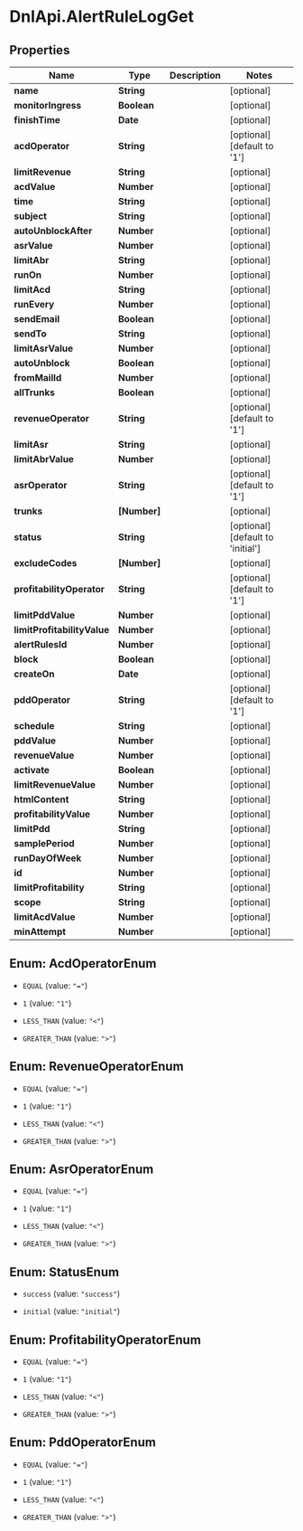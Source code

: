 # DnlApi.AlertRuleLogGet

## Properties
Name | Type | Description | Notes
------------ | ------------- | ------------- | -------------
**name** | **String** |  | [optional] 
**monitorIngress** | **Boolean** |  | [optional] 
**finishTime** | **Date** |  | [optional] 
**acdOperator** | **String** |  | [optional] [default to &#39;1&#39;]
**limitRevenue** | **String** |  | [optional] 
**acdValue** | **Number** |  | [optional] 
**time** | **String** |  | [optional] 
**subject** | **String** |  | [optional] 
**autoUnblockAfter** | **Number** |  | [optional] 
**asrValue** | **Number** |  | [optional] 
**limitAbr** | **String** |  | [optional] 
**runOn** | **Number** |  | [optional] 
**limitAcd** | **String** |  | [optional] 
**runEvery** | **Number** |  | [optional] 
**sendEmail** | **Boolean** |  | [optional] 
**sendTo** | **String** |  | [optional] 
**limitAsrValue** | **Number** |  | [optional] 
**autoUnblock** | **Boolean** |  | [optional] 
**fromMailId** | **Number** |  | [optional] 
**allTrunks** | **Boolean** |  | [optional] 
**revenueOperator** | **String** |  | [optional] [default to &#39;1&#39;]
**limitAsr** | **String** |  | [optional] 
**limitAbrValue** | **Number** |  | [optional] 
**asrOperator** | **String** |  | [optional] [default to &#39;1&#39;]
**trunks** | **[Number]** |  | [optional] 
**status** | **String** |  | [optional] [default to &#39;initial&#39;]
**excludeCodes** | **[Number]** |  | [optional] 
**profitabilityOperator** | **String** |  | [optional] [default to &#39;1&#39;]
**limitPddValue** | **Number** |  | [optional] 
**limitProfitabilityValue** | **Number** |  | [optional] 
**alertRulesId** | **Number** |  | [optional] 
**block** | **Boolean** |  | [optional] 
**createOn** | **Date** |  | [optional] 
**pddOperator** | **String** |  | [optional] [default to &#39;1&#39;]
**schedule** | **String** |  | [optional] 
**pddValue** | **Number** |  | [optional] 
**revenueValue** | **Number** |  | [optional] 
**activate** | **Boolean** |  | [optional] 
**limitRevenueValue** | **Number** |  | [optional] 
**htmlContent** | **String** |  | [optional] 
**profitabilityValue** | **Number** |  | [optional] 
**limitPdd** | **String** |  | [optional] 
**samplePeriod** | **Number** |  | [optional] 
**runDayOfWeek** | **Number** |  | [optional] 
**id** | **Number** |  | [optional] 
**limitProfitability** | **String** |  | [optional] 
**scope** | **String** |  | [optional] 
**limitAcdValue** | **Number** |  | [optional] 
**minAttempt** | **Number** |  | [optional] 


<a name="AcdOperatorEnum"></a>
## Enum: AcdOperatorEnum


* `EQUAL` (value: `"="`)

* `1` (value: `"1"`)

* `LESS_THAN` (value: `"<"`)

* `GREATER_THAN` (value: `">"`)




<a name="RevenueOperatorEnum"></a>
## Enum: RevenueOperatorEnum


* `EQUAL` (value: `"="`)

* `1` (value: `"1"`)

* `LESS_THAN` (value: `"<"`)

* `GREATER_THAN` (value: `">"`)




<a name="AsrOperatorEnum"></a>
## Enum: AsrOperatorEnum


* `EQUAL` (value: `"="`)

* `1` (value: `"1"`)

* `LESS_THAN` (value: `"<"`)

* `GREATER_THAN` (value: `">"`)




<a name="StatusEnum"></a>
## Enum: StatusEnum


* `success` (value: `"success"`)

* `initial` (value: `"initial"`)




<a name="ProfitabilityOperatorEnum"></a>
## Enum: ProfitabilityOperatorEnum


* `EQUAL` (value: `"="`)

* `1` (value: `"1"`)

* `LESS_THAN` (value: `"<"`)

* `GREATER_THAN` (value: `">"`)




<a name="PddOperatorEnum"></a>
## Enum: PddOperatorEnum


* `EQUAL` (value: `"="`)

* `1` (value: `"1"`)

* `LESS_THAN` (value: `"<"`)

* `GREATER_THAN` (value: `">"`)




